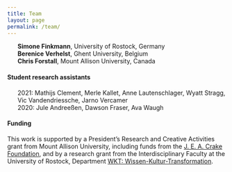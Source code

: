 ```yaml
---
title: Team
layout: page
permalink: /team/
---
```


<ul style="list-style-type: none">
  <li><strong>Simone Finkmann</strong>, University of Rostock, Germany</li>
  <li><strong>Berenice Verhelst</strong>, Ghent University, Belgium</li>
  <li><strong>Chris Forstall</strong>, Mount Allison University, Canada</li>
</ul>

<h4>Student research assistants</h4>

<ul style="list-style-type: none">
  <li>2021: Mathijs Clement, Merle Kallet, Anne Lautenschlager, Wyatt Stragg, Vic Vandendriessche, Jarno Vercamer</li>
  <li>2020: Jule Andreeßen, Dawson Fraser, Ava Waugh</li>
</ul>

<h4>Funding</h4>

This work is supported by a President’s Research and Creative Activities grant from Mount Allison University, including funds from the [J. E. A. Crake Foundation](http://jeacrakefoundation.org/), and by a research grant from the Interdisciplinary Faculty at the University of Rostock, Department [WKT: Wissen-Kultur-Transformation](https://www.inf.uni-rostock.de/wkt/).